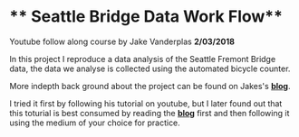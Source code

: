# ** Seattle Bridge Data Work Flow**
Youtube follow along course by Jake Vanderplas **2/03/2018**

In this project I reproduce a data analysis of the Seattle Fremont Bridge data, the data we analyse is collected using the  automated bicycle counter.

More indepth back ground about the project can be found on Jakes's [__blog__](https://www.youtube.com/playlist?list=PLYCpMb24GpOC704uO9svUrihl-HY1tTJJ).

I tried it first by following his tutorial on youtube, but I later found out that this toturial is best consumed by reading the [__blog__](http://jakevdp.github.io/blog/2017/03/03/reproducible-data-analysis-in-jupyter/) first and then following it using the medium of your choice for practice.




